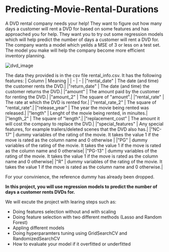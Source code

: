 # Predicting-Movie-Rental-Durations

A DVD rental company needs your help! They want to figure out how many days a customer will rent a DVD for based on some features and has approached you for help. They want you to try out some regression models which will help predict the number of days a customer will rent a DVD for. The company wants a model which yeilds a MSE of 3 or less on a test set. The model you make will help the company become more efficient inventory planning.

![dvd_image](dvd_image.jpg)

The data they provided is in the csv file rental_info.csv. It has the following features:
| Column | Meaning |
| - | - |
|"rental_date" | The date (and time) the customer rents the DVD.|
|"return_date" | The date (and time) the customer returns the DVD.|
|"amount" | The amount paid by the customer for renting the DVD.|
|"amount_2" | The square of "amount".|
|"rental_rate" | The rate at which the DVD is rented for.|
|"rental_rate_2" | The square of "rental_rate".|
|"release_year" | The year the movie being rented was released.|
|"length" | Lenght of the movie being rented, in minuites.|
|"length_2" | The square of "length".|
|"replacement_cost" | The amount it will cost the company to replace the DVD.|
|"special_features" | Any special features, for example trailers/deleted scenes that the DVD also has.|
|"NC-17" | dummy variables of the rating of the movie. It takes the value 1 if the move is rated as the column name and 0 otherwise |
|"PG" | dummy variables of the rating of the movie. It takes the value 1 if the move is rated as the column name and 0 otherwise|
|"PG-13" | dummy variables of the rating of the movie. It takes the value 1 if the move is rated as the column name and 0 otherwise|
|"R" |  dummy variables of the rating of the movie. It takes the value 1 if the move is rated as the column name and 0 otherwise.|

For your convinience, the reference dummy has already been dropped.

**In this project, you will use regression models to predict the number of days a customer rents DVDs for.**

We will excute the project with learing steps such as:

- Doing features selection without and with scaling
- Doing feature selection with two different methods (Lasso and Random Forest)
- Appling different models
- Doing hyperparamters tuning using GridSearchCV and RandomizedSearchCV
- How to evaluate your model if it overfitted or underfitted

